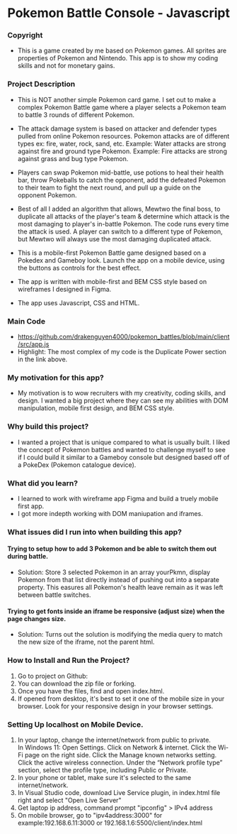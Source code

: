 # Pokemon Battle Console - Javascript
### Copyright
- This is a game created by me based on Pokemon games.  All sprites are properties of Pokemon and Nintendo.  This app is to show my coding skills and not for monetary gains.

### Project Description
- This is NOT another simple Pokemon card game. I set out to make a complex Pokemon Battle game where a player selects a Pokemon team to battle 3 rounds of different Pokemon. 
- The attack damage system is based on attacker and defender types pulled from online Pokemon resources.  Pokemon attacks are of different types ex: fire, water, rock, sand, etc.
Example:  Water attacks are strong against fire and ground type Pokemon.
Example:  Fire attacks are strong against grass and bug type Pokemon.  
- Players can swap Pokemon mid-battle, use potions to heal their health bar, throw Pokeballs to catch the opponent, add the defeated Pokemon to their team to fight the next round, and pull up a guide on the opponent Pokemon. 
- Best of all I added an algorithm that allows, Mewtwo the final boss, to duplicate all attacks of the player's team & determine which attack is the most damaging to player's in-battle Pokemon.  The code runs every time the attack is used. A player can switch to a different type of Pokemon, but Mewtwo will always use the most damaging duplicated attack.

- This is a mobile-first Pokemon Battle game designed based on a Pokedex and Gameboy look. Launch the app on a mobile device, using the buttons as controls for the best effect.
- The app is written with mobile-first and BEM CSS style based on wireframes I designed in Figma.  
- The app uses Javascript, CSS and HTML.

### Main Code
- https://github.com/drakenguyen4000/pokemon_battles/blob/main/client/src/app.js
- Highlight: The most complex of my code is the Duplicate Power section in the link above.

### My motivation for this app?
- My motivation is to wow recruiters with my creativity, coding skills, and design.  I wanted a big project where they can see my abilities with DOM manipulation, mobile first design, and BEM CSS style. 

### Why build this project?
-  I wanted a project that is unique compared to what is usually built.  I liked the concept of Pokemon battles and wanted to challenge myself to see if I could build it similar to a Gameboy console but designed based off of a PokeDex (Pokemon catalogue device).

### What did you learn?
- I learned to work with wireframe app Figma and build a truely mobile first app.
- I got more indepth working with DOM maniupation and iframes.  

### What issues did I run into when building this app?  
#### Trying to setup how to add 3 Pokemon and be able to switch them out during battle.
- Solution: Store 3 selected Pokemon in an array yourPkmn, display Pokemon from that list directly instead of pushing out into a separate property.  This easures all Pokemon's health leave remain as it was left between battle switches.  
#### Trying to get fonts inside an iframe be responsive (adjust size) when the page changes size.  
- Solution: Turns out the solution is modifying the media query to match the new size of the iframe, not the parent html.

 
### How to Install and Run the Project? 
1. Go to project on Github: 
2. You can download the zip file or forking.  
3. Once you have the files, find and open index.html.
4. If opened from desktop, it's best to set it one of the mobile size in your browser.  Look for your responsive design in your browser settings.  

### Setting Up localhost on Mobile Device.  
1. In your laptop, change the internet/network from public to private.  
  In Windows 11:
    Open Settings.
    Click on Network & internet.
    Click the Wi-Fi page on the right side.
    Click the Manage known networks setting.
    Click the active wireless connection.
    Under the “Network profile type” section, select the profile type, including Public or Private.
2. In your phone or tablet, make sure it's selected to the same internet/network.  
3. In Visual Studio code, download Live Service plugin, in index.html file right and select "Open Live Server"
4. Get laptop ip address, command prompt "ipconfig" > IPv4 address
5. On mobile browser, go to "ipv4address:3000" 
	for example:192.168.6.11:3000
	or 192.168.1.6:5500/client/index.html


